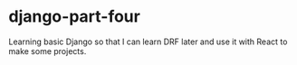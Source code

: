 # django-part-four

Learning basic Django so that I can learn DRF later and use it with React to make some projects.